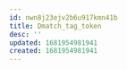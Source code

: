 ```yaml
---
id: nwn8j23ejv2b6u917kmn41b
title: Dmatch_tag_token
desc: ''
updated: 1681954981941
created: 1681954981941
---
```

